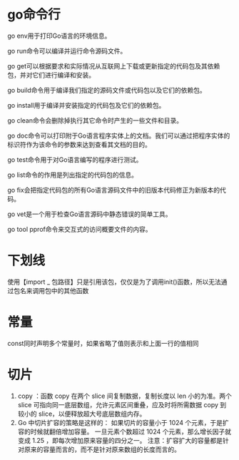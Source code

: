 # go命令行
go env用于打印Go语言的环境信息。

go run命令可以编译并运行命令源码文件。

go get可以根据要求和实际情况从互联网上下载或更新指定的代码包及其依赖包，并对它们进行编译和安装。

go build命令用于编译我们指定的源码文件或代码包以及它们的依赖包。

go install用于编译并安装指定的代码包及它们的依赖包。

go clean命令会删除掉执行其它命令时产生的一些文件和目录。

go doc命令可以打印附于Go语言程序实体上的文档。我们可以通过把程序实体的标识符作为该命令的参数来达到查看其文档的目的。

go test命令用于对Go语言编写的程序进行测试。

go list命令的作用是列出指定的代码包的信息。

go fix会把指定代码包的所有Go语言源码文件中的旧版本代码修正为新版本的代码。

go vet是一个用于检查Go语言源码中静态错误的简单工具。

go tool pprof命令来交互式的访问概要文件的内容。
# 下划线
使用【import _ 包路径】只是引用该包，仅仅是为了调用init()函数，所以无法通过包名来调用包中的其他函数
# 常量
const同时声明多个常量时，如果省略了值则表示和上面一行的值相同
# 切片
1. copy ：函数 copy 在两个 slice 间复制数据，复制长度以 len 小的为准。两个 slice 可指向同一底层数组，允许元素区间重叠，应及时将所需数据 copy 到较小的 slice，以便释放超大号底层数组内存。
2. Go 中切片扩容的策略是这样的：
如果切片的容量小于 1024 个元素，于是扩容的时候就翻倍增加容量。
一旦元素个数超过 1024 个元素，那么增长因子就变成 1.25 ，即每次增加原来容量的四分之一。
注意：扩容扩大的容量都是针对原来的容量而言的，而不是针对原来数组的长度而言的。
